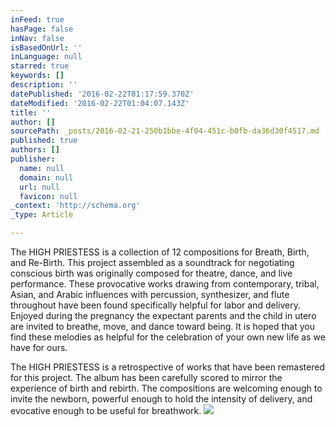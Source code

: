 ```yaml
---
inFeed: true
hasPage: false
inNav: false
isBasedOnUrl: ''
inLanguage: null
starred: true
keywords: []
description: ''
datePublished: '2016-02-22T01:17:59.370Z'
dateModified: '2016-02-22T01:04:07.143Z'
title: ''
author: []
sourcePath: _posts/2016-02-21-250b1bbe-4f04-451c-b0fb-da36d30f4517.md
published: true
authors: []
publisher:
  name: null
  domain: null
  url: null
  favicon: null
_context: 'http://schema.org'
_type: Article

---
```

The HIGH PRIESTESS is a collection of 12 compositions for Breath, Birth, and Re-Birth. This project assembled as a soundtrack for negotiating conscious birth was originally composed for theatre, dance, and live performance. These provocative works drawing from contemporary, tribal, Asian, and Arabic influences with percussion, synthesizer, and flute throughout have been found specifically helpful for labor and delivery. Enjoyed during the pregnancy the expectant parents and the child in utero are invited to breathe, move, and dance toward being. It is hoped that you find these melodies as helpful for the celebration of your own new life as we have for ours.

The HIGH PRIESTESS is a retrospective of works that have been remastered for this project. The album has been carefully scored to mirror the experience of birth and rebirth. The compositions are welcoming enough to invite the newborn, powerful enough to hold the intensity of delivery, and evocative enough to be useful for breathwork.
![](https://s3-us-west-2.amazonaws.com/the-grid-img/p/e44f91479e3311b078de474a7a4833c713b19337.jpg)